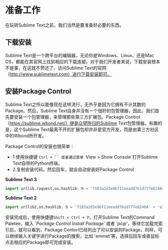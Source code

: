 # 准备工作
在玩转Sublime Text之前，我们当然是要准备好必要的东西。

## 下载安装
Sublime Text是一个跨平台的编辑器，无论你是Windows、Linux、还是Mac OS，都能在其官网上找到相应的下载连接。对于我们开发者来说，下载安装根本不是事，在这就不赘述了，访问Sublime Text的官网（http://www.sublimetext.com）进行下载安装即可。


## 安装Package Control
Sublime Text之所以能像现在这样流行，无外乎是因为它拥有不计其数的Package。然后，Sublime Text自身并没有一个很好的包管理器，因此，我们首先要安装一个包管理器，来管理那些第三方扩展包。Package Control（https://sublime.wbond.net/）便是众望所归的Sublime Text包管理器。有趣的是，这个Sublime Text最离不开的扩展包却并非是官方开发，而是由第三方社区中的Wbond所开发。

Package Control的安装也很简单：

* 1.使用快捷键 `Ctrl + `` 或者通过菜单 `View > Show Console`打开Sublime Text自带的Python终端。
* 2.复制安装代码，然后回车，就会自动安装好Package Control

__Sublime Text 3__

```python
import urllib.request,os,hashlib; h = '7183a2d3e96f11eeadd761d777e62404' + 'e330c659d4bb41d3bdf022e94cab3cd0'; pf = 'Package Control.sublime-package'; ipp = sublime.installed_packages_path(); urllib.request.install_opener( urllib.request.build_opener( urllib.request.ProxyHandler()) ); by = urllib.request.urlopen( 'http://sublime.wbond.net/' + pf.replace(' ', '%20')).read(); dh = hashlib.sha256(by).hexdigest(); print('Error validating download (got %s instead of %s), please try manual install' % (dh, h)) if dh != h else open(os.path.join( ipp, pf), 'wb' ).write(by)
```

__Sublime Text 2__

```python
import urllib2,os,hashlib; h = '7183a2d3e96f11eeadd761d777e62404' + 'e330c659d4bb41d3bdf022e94cab3cd0'; pf = 'Package Control.sublime-package'; ipp = sublime.installed_packages_path(); os.makedirs( ipp ) if not os.path.exists(ipp) else None; urllib2.install_opener( urllib2.build_opener( urllib2.ProxyHandler()) ); by = urllib2.urlopen( 'http://sublime.wbond.net/' + pf.replace(' ', '%20')).read(); dh = hashlib.sha256(by).hexdigest(); open( os.path.join( ipp, pf), 'wb' ).write(by) if dh == h else None; print('Error validating download (got %s instead of %s), please try manual install' % (dh, h) if dh != h else 'Please restart Sublime Text to finish installation')
```

安装完成后，使用快捷键`Shift + Ctrl + P`，打开Sublime Text的Command Paletee，输入 *'Package Control Install Package'* 或者 *'pcip'*，等待它加载完索引后，就可以看到，Package Contorl已经列出了可以安装的Package，同样，可以继续输入关键字进行Package的搜索，比如 'emmet'等，选择后回车或者鼠标点击相应的Package即可完成安装。